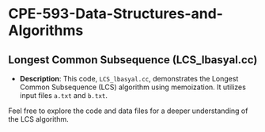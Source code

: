 # CPE-593-Data-Structures-and-Algorithms

## Longest Common Subsequence (LCS_lbasyal.cc)

- **Description**: This code, `LCS_lbasyal.cc`, demonstrates the Longest Common Subsequence (LCS) algorithm using memoization. It utilizes input files `a.txt` and `b.txt`.

Feel free to explore the code and data files for a deeper understanding of the LCS algorithm.
